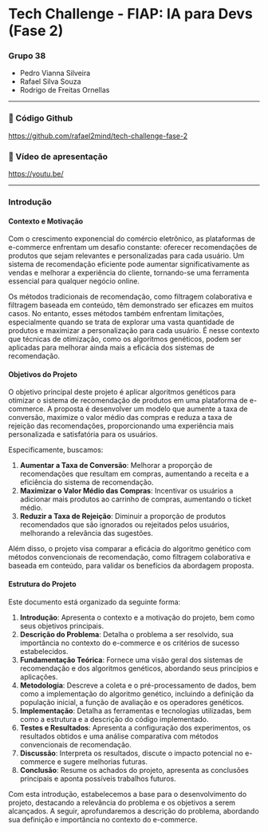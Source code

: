 # Tech Challenge - FIAP: IA para Devs (Fase 2)

### Grupo 38
- Pedro Vianna Silveira
- Rafael Silva Souza
- Rodrigo de Freitas Ornellas


---

### 🔗 Código Github



https://github.com/rafael2mind/tech-challenge-fase-2


### 🔗 Vídeo de apresentação
https://youtu.be/

---

### Introdução

#### Contexto e Motivação

Com o crescimento exponencial do comércio eletrônico, as plataformas de e-commerce enfrentam um desafio constante: oferecer recomendações de produtos que sejam relevantes e personalizadas para cada usuário. Um sistema de recomendação eficiente pode aumentar significativamente as vendas e melhorar a experiência do cliente, tornando-se uma ferramenta essencial para qualquer negócio online.

Os métodos tradicionais de recomendação, como filtragem colaborativa e filtragem baseada em conteúdo, têm demonstrado ser eficazes em muitos casos. No entanto, esses métodos também enfrentam limitações, especialmente quando se trata de explorar uma vasta quantidade de produtos e maximizar a personalização para cada usuário. É nesse contexto que técnicas de otimização, como os algoritmos genéticos, podem ser aplicadas para melhorar ainda mais a eficácia dos sistemas de recomendação.

#### Objetivos do Projeto

O objetivo principal deste projeto é aplicar algoritmos genéticos para otimizar o sistema de recomendação de produtos em uma plataforma de e-commerce. A proposta é desenvolver um modelo que aumente a taxa de conversão, maximize o valor médio das compras e reduza a taxa de rejeição das recomendações, proporcionando uma experiência mais personalizada e satisfatória para os usuários.

Especificamente, buscamos:

1. **Aumentar a Taxa de Conversão**: Melhorar a proporção de recomendações que resultam em compras, aumentando a receita e a eficiência do sistema de recomendação.
2. **Maximizar o Valor Médio das Compras**: Incentivar os usuários a adicionar mais produtos ao carrinho de compras, aumentando o ticket médio.
3. **Reduzir a Taxa de Rejeição**: Diminuir a proporção de produtos recomendados que são ignorados ou rejeitados pelos usuários, melhorando a relevância das sugestões.

Além disso, o projeto visa comparar a eficácia do algoritmo genético com métodos convencionais de recomendação, como filtragem colaborativa e baseada em conteúdo, para validar os benefícios da abordagem proposta.

#### Estrutura do Projeto

Este documento está organizado da seguinte forma:

1. **Introdução**: Apresenta o contexto e a motivação do projeto, bem como seus objetivos principais.
2. **Descrição do Problema**: Detalha o problema a ser resolvido, sua importância no contexto do e-commerce e os critérios de sucesso estabelecidos.
3. **Fundamentação Teórica**: Fornece uma visão geral dos sistemas de recomendação e dos algoritmos genéticos, abordando seus princípios e aplicações.
4. **Metodologia**: Descreve a coleta e o pré-processamento de dados, bem como a implementação do algoritmo genético, incluindo a definição da população inicial, a função de avaliação e os operadores genéticos.
5. **Implementação**: Detalha as ferramentas e tecnologias utilizadas, bem como a estrutura e a descrição do código implementado.
6. **Testes e Resultados**: Apresenta a configuração dos experimentos, os resultados obtidos e uma análise comparativa com métodos convencionais de recomendação.
7. **Discussão**: Interpreta os resultados, discute o impacto potencial no e-commerce e sugere melhorias futuras.
8. **Conclusão**: Resume os achados do projeto, apresenta as conclusões principais e aponta possíveis trabalhos futuros.

Com esta introdução, estabelecemos a base para o desenvolvimento do projeto, destacando a relevância do problema e os objetivos a serem alcançados. A seguir, aprofundaremos a descrição do problema, abordando sua definição e importância no contexto do e-commerce.

